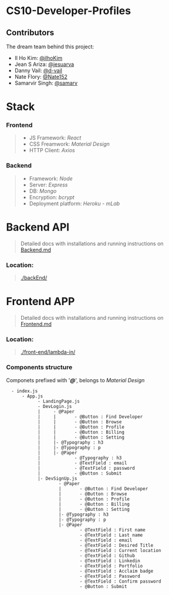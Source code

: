 # CS10-Developer-Profiles

## Contributors

The dream team behind this project:

- Il Ho Kim: [@ilhoKim](https://github.com/ilhoKim)
- Jean S Ariza: [@jesuarva](https://github.com/jesuarva)
- Danny Vail: [@d-vail](https://github.com/d-vail)
- Nate Flory: [@Nate152](https://github.com/Nate152)
- Samarvir Singh: [@samarv](https://github.com/samarv)

# Stack

### **Frontend**

> - JS Framework: _React_
> - CSS Freamwork: _Material Design_
> - HTTP Client: _Axios_

### **Backend**

> - Framework: _Node_
> - Server: _Express_
> - DB: _Mongo_
> - Encryption: _bcrypt_
> - Deployment platform: _Heroku - mLab_

# Backend API

> Detailed docs with installations and running instructions on [Backend.md](https://github.com/Lambda-School-Labs/CS10-Developer-Profiles/blob/master/backEnd/Backend.md)

### Location:

> [./backEnd/](https://github.com/Lambda-School-Labs/CS10-Developer-Profiles/tree/master/backEnd)

# Frontend APP

> Detailed docs with installations and running instructions on [Frontend.md](https://github.com/Lambda-School-Labs/CS10-Developer-Profiles/blob/master/backEnd/Frontend.md)

### Location:

> [./front-end/lambda-in/](https://github.com/Lambda-School-Labs/CS10-Developer-Profiles/tree/master/front-end/lambda-in)

### Components structure

Componets prefixed with '_**@**_', belongs to _Material Design_

```
  - index.js
      - App.js
            - LandingPage.js
            - DevLogin.js
            |     - @Paper
            |     |       - @Button : Find Developer
            |     |       - @Button : Browse
            |     |       - @Button : Profile
            |     |       - @Button : Billing
            |     |       - @Button : Setting
            |     |- @Typography : h3
            |     |- @Typography : p
            |     |- @Paper
            |             - @Typography : h3
            |             - @TextField : email
            |             - @TextField : password
            |             - @Button : Submit
            |- DevSignUp.js
                    - @Paper
                    |       - @Button : Find Developer
                    |       - @Button : Browse
                    |       - @Button : Profile
                    |       - @Button : Billing
                    |       - @Button : Setting
                    |- @Typography : h3
                    |- @Typography : p
                    |- @Paper
                            - @TextField : First name
                            - @TextField : Last name
                            - @TextField : email
                            - @TextField : Desired Title
                            - @TextField : Current location
                            - @TextField : Github
                            - @TextField : Linkedin
                            - @TextField : Portfolio
                            - @TextField : Acclaim badge
                            - @TextField : Password
                            - @TextField : Confirm password
                            - @Button : Submit
```
